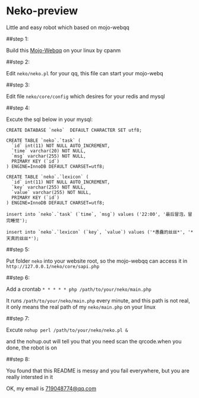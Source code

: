 # Neko-preview
Little and easy robot which based on mojo-webqq

##step 1:

Build this [Mojo-Webqq](https://github.com/sjdy521/Mojo-Webqq) on your linux by cpanm


##step 2:

Edit `neko/neko.pl` for your qq, this file can start your mojo-webq


##step 3:

Edit file `neko/core/config` which desires for your redis and mysql


##step 4:

Excute the sql below in your mysql:

    CREATE DATABASE `neko`  DEFAULT CHARACTER SET utf8;

    CREATE TABLE `neko`.`task` (
      `id` int(11) NOT NULL AUTO_INCREMENT, 
      `time` varchar(20) NOT NULL, 
      `msg` varchar(255) NOT NULL, 
      PRIMARY KEY (`id`)
    ) ENGINE=InnoDB DEFAULT CHARSET=utf8;

    CREATE TABLE `neko`.`lexicon` (
      `id` int(11) NOT NULL AUTO_INCREMENT, 
      `key` varchar(255) NOT NULL, 
      `value` varchar(255) NOT NULL, 
      PRIMARY KEY (`id`)
    ) ENGINE=InnoDB DEFAULT CHARSET=utf8;

    insert into `neko`.`task` (`time`, `msg`) values ('22:00', '最后冒泡，冒完睡觉');

    insert into `neko`.`lexicon` (`key`, `value`) values ('*愚蠢的丝丝*', '*天真的丝丝*');


##step 5:

Put folder `neko` into your website root, so the mojo-webqq can access it in `http://127.0.0.1/neko/core/sapi.php`


##step 6:

Add a crontab `* * * * * php /path/to/your/neko/main.php`

It runs `/path/to/your/neko/main.php` every minute, and this path is not real, it only means the real path of my `neko/main.php` on your linux


##step 7:

Excute `nohup perl /path/to/your/neko/neko.pl &`

and the nohup.out will tell you that you need scan the qrcode.when you done, the robot is on


##step 8:

You found that this README is messy and you fail everywhere, but you are really intersted in it

OK, my email is 719048774@qq.com